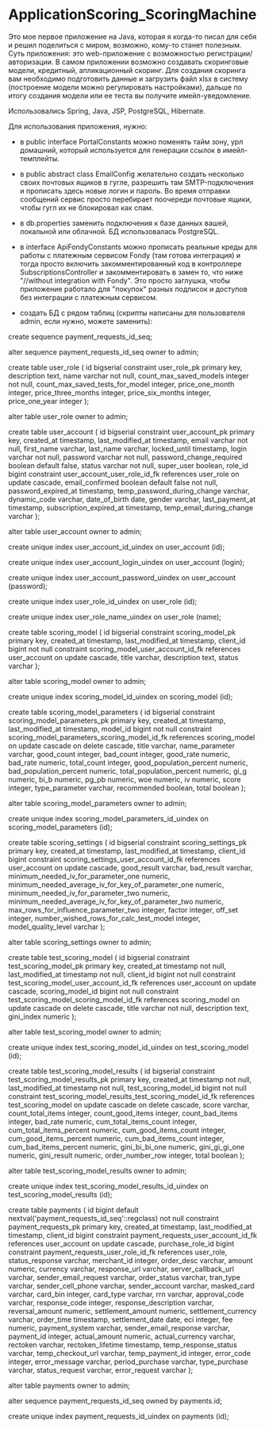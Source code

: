# ApplicationScoring_ScoringMachine

Это мое первое приложение на Java, которая я когда-то писал для себя и решил поделиться с миром, возможно, кому-то станет полезным.
Суть приложения: это web-приложение с возможностью регистрации/авторизации. В самом приложении возможно создавать скоринговые модели, кредитный, апликационный скоринг.
Для создания скоринга вам необходимо подготовить данные и загрузить файл xlsx в систему (построение модели можно регулировать настройками), дальше по итогу создания модели или ее теста вы получите имейл-уведомление.

Использовались Spring, Java, JSP, PostgreSQL, Hibernate.

Для использования приложения, нужно:

- в public interface PortalConstants можно поменять тайм зону, урл домашний, который используется для генерации ссылок в имейл-темплейты.

- в public abstract class EmailConfig желательно создать несколько своих почтовых ящиков в гугле, разрешить там SMTP-подключения и прописать здесь новые логин и пароль. Во время отправки сообщений сервис просто перебирает поочереди почтовые ящики, чтобы гугл их не блокировал как спам.

- в db.properties заменить подключения к базе данных вашей, локальной или облачной. БД использовалась PostgreSQL.

- в interface ApiFondyConstants можно прописать реальные креды для работы с платежным сервисом Fondy (там готова интеграция) и тогда просто включить закомментированный код в контроллере SubscriptionsController и закомментировать в замен то, что ниже "//without integration with Fondy". Это просто заглушка, чтобы приложение работало для "покупок" разных подписок и доступов без интеграции с платежным сервисом.

- создать БД с рядом таблиц (скрипты написаны для пользователя admin, если нужно, можете заменить):

create sequence payment_requests_id_seq;

alter sequence payment_requests_id_seq owner to admin;

create table user_role
(
    id                              bigserial
        constraint user_role_pk
            primary key,
    description                     text,
    name                            varchar not null,
    count_max_saved_models          integer not null,
    count_max_saved_tests_for_model integer,
    price_one_month                 integer,
    price_three_months              integer,
    price_six_months                integer,
    price_one_year                  integer
);

alter table user_role
    owner to admin;

create table user_account
(
    id                          bigserial
        constraint user_account_pk
            primary key,
    created_at                  timestamp,
    last_modified_at            timestamp,
    email                       varchar               not null,
    first_name                  varchar,
    last_name                   varchar,
    locked_until                timestamp,
    login                       varchar               not null,
    password                    varchar               not null,
    password_change_required    boolean default false,
    status                      varchar               not null,
    super_user                  boolean,
    role_id                     bigint
        constraint user_account_user_role_id_fk
            references user_role
            on update cascade,
    email_confirmed             boolean default false not null,
    password_expired_at         timestamp,
    temp_password_during_change varchar,
    dynamic_code                varchar,
    date_of_birth               date,
    gender                      varchar,
    last_payment_at             timestamp,
    subscription_expired_at     timestamp,
    temp_email_during_change    varchar
);

alter table user_account
    owner to admin;

create unique index user_account_id_uindex
    on user_account (id);

create unique index user_account_login_uindex
    on user_account (login);

create unique index user_account_password_uindex
    on user_account (password);

create unique index user_role_id_uindex
    on user_role (id);

create unique index user_role_name_uindex
    on user_role (name);

create table scoring_model
(
    id               bigserial
        constraint scoring_model_pk
            primary key,
    created_at       timestamp,
    last_modified_at timestamp,
    client_id        bigint not null
        constraint scoring_model_user_account_id_fk
            references user_account
            on update cascade,
    title            varchar,
    description      text,
    status           varchar
);

alter table scoring_model
    owner to admin;

create unique index scoring_model_id_uindex
    on scoring_model (id);

create table scoring_model_parameters
(
    id                       bigserial
        constraint scoring_model_parameters_pk
            primary key,
    created_at               timestamp,
    last_modified_at         timestamp,
    model_id                 bigint not null
        constraint scoring_model_parameters_scoring_model_id_fk
            references scoring_model
            on update cascade on delete cascade,
    title                    varchar,
    name_parameter           varchar,
    good_count               integer,
    bad_count                integer,
    good_rate                numeric,
    bad_rate                 numeric,
    total_count              integer,
    good_population_percent  numeric,
    bad_population_percent   numeric,
    total_population_percent numeric,
    gi_g                     numeric,
    bi_b                     numeric,
    pg_pb                    numeric,
    woe                      numeric,
    iv                       numeric,
    score                    integer,
    type_parameter           varchar,
    recommended              boolean,
    total                    boolean
);

alter table scoring_model_parameters
    owner to admin;

create unique index scoring_model_parameters_id_uindex
    on scoring_model_parameters (id);

create table scoring_settings
(
    id                                                 bigserial
        constraint scoring_settings_pk
            primary key,
    created_at                                         timestamp,
    last_modified_at                                   timestamp,
    client_id                                          bigint
        constraint scoring_settings_user_account_id_fk
            references user_account
            on update cascade,
    good_result                                        varchar,
    bad_result                                         varchar,
    minimum_needed_iv_for_parameter_one                numeric,
    minimum_needed_average_iv_for_key_of_parameter_one numeric,
    minimum_needed_iv_for_parameter_two                numeric,
    minimum_needed_average_iv_for_key_of_parameter_two numeric,
    max_rows_for_influence_parameter_two               integer,
    factor                                             integer,
    off_set                                            integer,
    number_wished_rows_for_calc_test_model             integer,
    model_quality_level                                varchar
);

alter table scoring_settings
    owner to admin;

create table test_scoring_model
(
    id               bigserial
        constraint test_scoring_model_pk
            primary key,
    created_at       timestamp not null,
    last_modified_at timestamp not null,
    client_id        bigint    not null
        constraint test_scoring_model_user_account_id_fk
            references user_account
            on update cascade,
    scoring_model_id bigint    not null
        constraint test_scoring_model_scoring_model_id_fk
            references scoring_model
            on update cascade on delete cascade,
    title            varchar   not null,
    description      text,
    gini_index       numeric
);

alter table test_scoring_model
    owner to admin;

create unique index test_scoring_model_id_uindex
    on test_scoring_model (id);

create table test_scoring_model_results
(
    id                      bigserial
        constraint test_scoring_model_results_pk
            primary key,
    created_at              timestamp not null,
    last_modified_at        timestamp not null,
    test_scoring_model_id   bigint    not null
        constraint test_scoring_model_results_test_scoring_model_id_fk
            references test_scoring_model
            on update cascade on delete cascade,
    score                   varchar,
    count_total_items       integer,
    count_good_items        integer,
    count_bad_items         integer,
    bad_rate                numeric,
    cum_total_items_count   integer,
    cum_total_items_percent numeric,
    cum_good_items_count    integer,
    cum_good_items_percent  numeric,
    cum_bad_items_count     integer,
    cum_bad_items_percent   numeric,
    gini_bi_bi_one          numeric,
    gini_gi_gi_one          numeric,
    gini_result             numeric,
    order_number_row        integer,
    total                   boolean
);

alter table test_scoring_model_results
    owner to admin;

create unique index test_scoring_model_results_id_uindex
    on test_scoring_model_results (id);

create table payments
(
    id                    bigint default nextval('payment_requests_id_seq'::regclass) not null
        constraint payment_requests_pk
            primary key,
    created_at            timestamp,
    last_modified_at      timestamp,
    client_id             bigint
        constraint payment_requests_user_account_id_fk
            references user_account
            on update cascade,
    purchase_role_id      bigint
        constraint payment_requests_user_role_id_fk
            references user_role,
    status_response       varchar,
    merchant_id           integer,
    order_desc            varchar,
    amount                numeric,
    currency              varchar,
    response_url          varchar,
    server_callback_url   varchar,
    sender_email_request  varchar,
    order_status          varchar,
    tran_type             varchar,
    sender_cell_phone     varchar,
    sender_account        varchar,
    masked_card           varchar,
    card_bin              integer,
    card_type             varchar,
    rrn                   varchar,
    approval_code         varchar,
    response_code         integer,
    response_description  varchar,
    reversal_amount       numeric,
    settlement_amount     numeric,
    settlement_currency   varchar,
    order_time            timestamp,
    settlement_date       date,
    eci                   integer,
    fee                   numeric,
    payment_system        varchar,
    sender_email_response varchar,
    payment_id            integer,
    actual_amount         numeric,
    actual_currency       varchar,
    rectoken              varchar,
    rectoken_lifetime     timestamp,
    temp_response_status  varchar,
    temp_checkout_url     varchar,
    temp_payment_id       integer,
    error_code            integer,
    error_message         varchar,
    period_purchase       varchar,
    type_purchase         varchar,
    status_request        varchar,
    error_request         varchar
);

alter table payments
    owner to admin;

alter sequence payment_requests_id_seq owned by payments.id;

create unique index payment_requests_id_uindex
    on payments (id);

